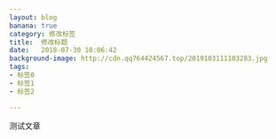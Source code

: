 ```yaml
---
layout: blog
banana: true
category: 修改标签
title:  修改标题
date:   2018-07-30 10:06:42
background-image: http://cdn.qq764424567.top/2019103111103283.jpg
tags:
- 标签0
- 标签1
- 标签2

---
```


测试文章